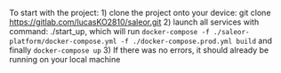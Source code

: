To start with the project:
    1) clone the project onto your device: git clone https://gitlab.com/lucasKO2810/saleor.git
    2) launch all services with command: ./start_up, which will run `docker-compose -f ./saleor-platform/docker-compose.yml -f ./docker-compose.prod.yml build` and finally `docker-compose up`
    3) If there was no errors, it should already be running on your local machine
    
